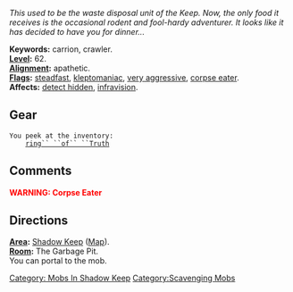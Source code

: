 *This used to be the waste disposal unit of the Keep. Now, the only food
it receives is the occasional rodent and fool-hardy adventurer. It looks
like it has decided to have you for dinner...*

**Keywords:** carrion, crawler.  
**[Level](Level "wikilink"):** 62.  
**[Alignment](Alignment "wikilink"):** apathetic.  
**[Flags](:Category:_Mob_Types "wikilink"):**
[steadfast](Sentinel_Mobs "wikilink"),
[kleptomaniac](:Category:Scavenging_Mobs "wikilink"), [very
aggressive](Aggressive_Mobs "wikilink"), [corpse
eater](Corpse-Eating_Mobs "wikilink").  
**Affects:** [detect hidden](Detect_Hidden "wikilink"),
[infravision](Infravision "wikilink").  

## Gear

`You peek at the inventory:`  
`    `[`ring`` ``of`` ``Truth`](Ring_Of_Truth "wikilink")

## Comments

<font color=red>**WARNING: Corpse Eater**</font>

## Directions

**[Area](:Category:_Areas "wikilink"):** [Shadow
Keep](:Category:_Shadow_Keep "wikilink")
([Map](Shadow_Keep_Map "wikilink")).  
**[Room](:Category:_Rooms "wikilink"):** The Garbage Pit.  
You can portal to the mob.

[Category: Mobs In Shadow
Keep](Category:_Mobs_In_Shadow_Keep "wikilink") [Category:Scavenging
Mobs](Category:Scavenging_Mobs "wikilink")
